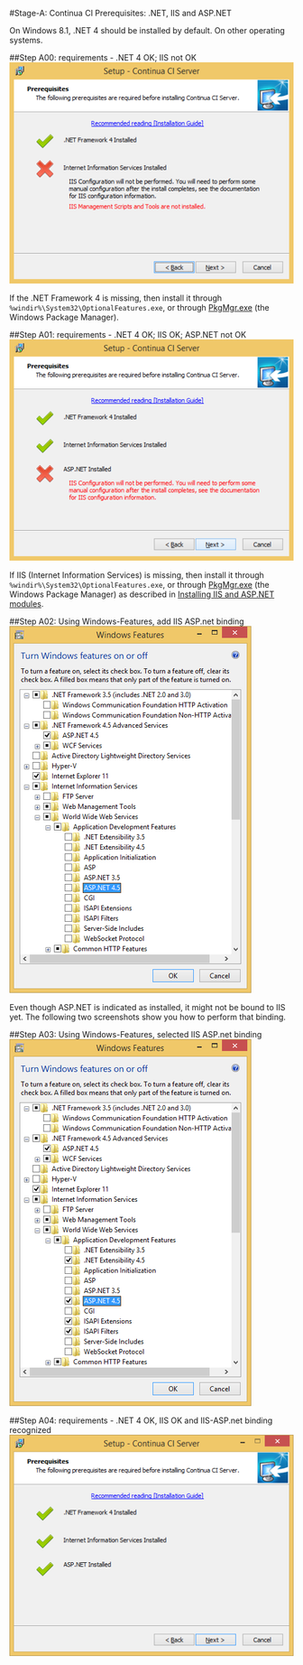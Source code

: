 #Stage-A: Continua CI Prerequisites: .NET, IIS and ASP.NET

On Windows 8.1, .NET 4 should be installed by default. On other operating systems.

##Step A00: requirements - .NET 4 OK; IIS not OK
![A00-ContinuaCI-Server-requirements-.NET4-IIS.png](Stage-A-Continua-CI-Prerequisites-.NET-IIS-and-ASP.NET\A00-ContinuaCI-Server-requirements-.NET4-IIS.png)

If the .NET Framework 4 is missing, then install it through `%windir%\System32\OptionalFeatures.exe`, or through [PkgMgr.exe](http://technet.microsoft.com/en-us/library/cc749465) (the Windows Package Manager).

##Step A01: requirements - .NET 4 OK; IIS OK; ASP.NET not OK
![A01-ContinuaCI-Server-requirements-.NET4-IIS-ASP.NET.png](Stage-A-Continua-CI-Prerequisites-.NET-IIS-and-ASP.NET\A01-ContinuaCI-Server-requirements-.NET4-IIS-ASP.NET.png)

If IIS (Internet Information Services) is missing, then install it through `%windir%\System32\OptionalFeatures.exe`, or through [PkgMgr.exe](http://technet.microsoft.com/en-us/library/cc749465) (the Windows Package Manager) as described in [Installing IIS and ASP.NET modules](http://technet.microsoft.com/en-us/library/hh831475.aspx).

##Step A02: Using Windows-Features, add IIS ASP.net binding
![A02-Windows-Features-IIS-ASP.net-binding.png](Stage-A-Continua-CI-Prerequisites-.NET-IIS-and-ASP.NET\A02-Windows-Features-IIS-ASP.net-binding.png)

Even though ASP.NET is indicated as installed, it might not be bound to IIS yet. The following two screenshots show you how to perform that binding.

##Step A03: Using Windows-Features, selected IIS ASP.net binding
![A03-Windows-Features-IIS-ASP.net-binding-installation.png](Stage-A-Continua-CI-Prerequisites-.NET-IIS-and-ASP.NET\A03-Windows-Features-IIS-ASP.net-binding-installation.png)

##Step A04: requirements - .NET 4 OK, IIS OK and IIS-ASP.net binding recognized
![A04-ContinuaCI-Server-requirements-IIS-ASP.net-binding-recognized.png](Stage-A-Continua-CI-Prerequisites-.NET-IIS-and-ASP.NET\A04-ContinuaCI-Server-requirements-IIS-ASP.net-binding-recognized.png)
